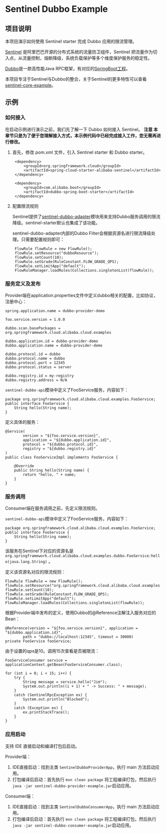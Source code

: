 # Sentinel Dubbo Example

## 项目说明

本项目演示如何使用 Sentinel starter 完成 Dubbo 应用的限流管理。

[Sentinel](https://github.com/alibaba/Sentinel) 是阿里巴巴开源的分布式系统的流量防卫组件，Sentinel 把流量作为切入点，从流量控制，熔断降级，系统负载保护等多个维度保护服务的稳定性。

[Dubbo](http://dubbo.apache.org/)是一款高性能Java RPC框架，有对应的[SpringBoot工程](https://github.com/apache/dubbo-spring-boot-project)。

本项目专注于Sentinel与Dubbo的整合，关于Sentinel的更多特性可以查看[sentinel-core-example](https://github.com/spring-cloud-incubator/spring-cloud-alibaba/tree/master/spring-cloud-alibaba-examples/sentinel-example/sentinel-core-example)。

## 示例

### 如何接入
在启动示例进行演示之前，我们先了解一下 Dubbo 如何接入 Sentinel。
**注意 本章节只是为了便于您理解接入方式，本示例代码中已经完成接入工作，您无需再进行修改。**

1. 首先，修改 pom.xml 文件，引入 Sentinel starter 和 Dubbo starter。

	    <dependency>
            <groupId>org.springframework.cloud</groupId>
            <artifactId>spring-cloud-starter-alibaba-sentinel</artifactId>
        </dependency>
        
        <dependency>
            <groupId>com.alibaba.boot</groupId>
            <artifactId>dubbo-spring-boot-starter</artifactId>
        </dependency>
		  
2. 配置限流规则
	
	Sentinel提供了[sentinel-dubbo-adapter](https://github.com/alibaba/Sentinel/tree/master/sentinel-adapter/sentinel-dubbo-adapter)模块用来支持Dubbo服务调用的限流降级。sentinel-starter默认也集成了该功能。
	
	sentinel-dubbo-adapter内部的Dubbo Filter会根据资源名进行限流降级处理。只需要配置规则即可：

        FlowRule flowRule = new FlowRule();
        flowRule.setResource("dubboResource");
        flowRule.setCount(10);
        flowRule.setGrade(RuleConstant.FLOW_GRADE_QPS);
        flowRule.setLimitApp("default");
        FlowRuleManager.loadRules(Collections.singletonList(flowRule));
  

### 服务定义及发布

Provider端在application.properties文件中定义dubbo相关的配置，比如协议，注册中心：

    spring.application.name = dubbo-provider-demo
    
    foo.service.version = 1.0.0
    
    dubbo.scan.basePackages = org.springframework.cloud.alibaba.cloud.examples
    
    dubbo.application.id = dubbo-provider-demo
    dubbo.application.name = dubbo-provider-demo
    
    dubbo.protocol.id = dubbo
    dubbo.protocol.name = dubbo
    dubbo.protocol.port = 12345
    dubbo.protocol.status = server
    
    dubbo.registry.id = my-registry
    dubbo.registry.address = N/A


`sentinel-dubbo-api`模块中定义了FooService服务，内容如下：

    package org.springframework.cloud.alibaba.cloud.examples.FooService;
    public interface FooService {
        String hello(String name);
    }

定义具体的服务：

    @Service(
            version = "${foo.service.version}",
            application = "${dubbo.application.id}",
            protocol = "${dubbo.protocol.id}",
            registry = "${dubbo.registry.id}"
    )
    public class FooServiceImpl implements FooService {
    
        @Override
        public String hello(String name) {
            return "hello, " + name;
        }
    }

### 服务调用

Consumer端在服务调用之前，先定义限流规则。

`sentinel-dubbo-api`模块中定义了FooService服务，内容如下：

    package org.springframework.cloud.alibaba.cloud.examples.FooService;
    public interface FooService {
        String hello(String name);
    }

该服务在Sentinel下对应的资源名是 `org.springframework.cloud.alibaba.cloud.examples.dubbo.FooService:hello(java.lang.String)` 。

定义该资源名对应的限流规则：

    FlowRule flowRule = new FlowRule();
    flowRule.setResource("org.springframework.cloud.alibaba.cloud.examples.dubbo.FooService:hello(java.lang.String)");
    flowRule.setCount(10);
    flowRule.setGrade(RuleConstant.FLOW_GRADE_QPS);
    flowRule.setLimitApp("default");
    FlowRuleManager.loadRules(Collections.singletonList(flowRule));

根据Provider端中发布的定义，使用Dubbo的@Reference注解注入服务对应的Bean：

    @Reference(version = "${foo.service.version}", application = "${dubbo.application.id}",
            path = "dubbo://localhost:12345", timeout = 30000)
	private FooService fooService;

由于设置的qps是10。调用15次查看是否被限流：

    FooServiceConsumer service = applicationContext.getBean(FooServiceConsumer.class);
    
    for (int i = 0; i < 15; i++) {
        try {
            String message = service.hello("Jim");
            System.out.println((i + 1) + " -> Success: " + message);
        }
        catch (SentinelRpcException ex) {
            System.out.println("Blocked");
        }
        catch (Exception ex) {
            ex.printStackTrace();
        }
    }

### 应用启动 


支持 IDE 直接启动和编译打包后启动。

Provider端：

1. IDE直接启动：找到主类 `SentinelDubboProviderApp`，执行 main 方法启动应用。
2. 打包编译后启动：首先执行 `mvn clean package` 将工程编译打包，然后执行 `java -jar sentinel-dubbo-provider-example.jar`启动应用。

Consumer端：

1. IDE直接启动：找到主类 `SentinelDubboConsumerApp`，执行 main 方法启动应用。
2. 打包编译后启动：首先执行 `mvn clean package` 将工程编译打包，然后执行 `java -jar sentinel-dubbo-consumer-example.jar`启动应用。
